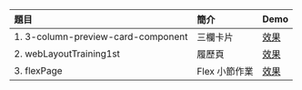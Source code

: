 |  題目   | 簡介  | Demo  |
|  :-----  | :-----  | :-----  |
| 1. 3-column-preview-card-component  | 三欄卡片 | [效果](https://lyh94.github.io/CSS-Layout/3-column-preview-card-component-main/index.html) |
| 2. webLayoutTraining1st | 履歷頁 | [效果](https://lyh94.github.io/CSS-Layout/webLayoutTraining1st/index.html) |
| 3. flexPage | Flex 小節作業 | [效果](https://lyh94.github.io/CSS-Layout/flexPage/index.html) |
